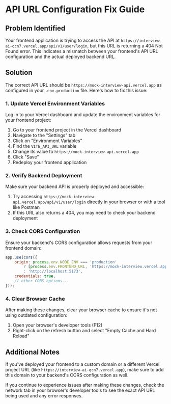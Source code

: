 # API URL Configuration Fix Guide

## Problem Identified

Your frontend application is trying to access the API at `https://interview-ai-qcn7.vercel.app/api/v1/user/login`, but this URL is returning a 404 Not Found error. This indicates a mismatch between your frontend's API URL configuration and the actual deployed backend URL.

## Solution

The correct API URL should be `https://mock-interview-api.vercel.app` as configured in your `.env.production` file. Here's how to fix this issue:

### 1. Update Vercel Environment Variables

Log in to your Vercel dashboard and update the environment variables for your frontend project:

1. Go to your frontend project in the Vercel dashboard
2. Navigate to the "Settings" tab
3. Click on "Environment Variables"
4. Find the `VITE_API_URL` variable
5. Change its value to `https://mock-interview-api.vercel.app`
6. Click "Save"
7. Redeploy your frontend application

### 2. Verify Backend Deployment

Make sure your backend API is properly deployed and accessible:

1. Try accessing `https://mock-interview-api.vercel.app/api/v1/user/login` directly in your browser or with a tool like Postman
2. If this URL also returns a 404, you may need to check your backend deployment

### 3. Check CORS Configuration

Ensure your backend's CORS configuration allows requests from your frontend domain:

```javascript
app.use(cors({
    origin: process.env.NODE_ENV === 'production' 
        ? [process.env.FRONTEND_URL, 'https://mock-interview.vercel.app'] 
        : 'http://localhost:5173',
    credentials: true,
    // other CORS options...
}));
```

### 4. Clear Browser Cache

After making these changes, clear your browser cache to ensure it's not using outdated configuration:

1. Open your browser's developer tools (F12)
2. Right-click on the refresh button and select "Empty Cache and Hard Reload"

## Additional Notes

If you've deployed your frontend to a custom domain or a different Vercel project URL (like `https://interview-ai-qcn7.vercel.app`), make sure to add this domain to your backend's CORS configuration as well.

If you continue to experience issues after making these changes, check the network tab in your browser's developer tools to see the exact API URL being used and any error responses.